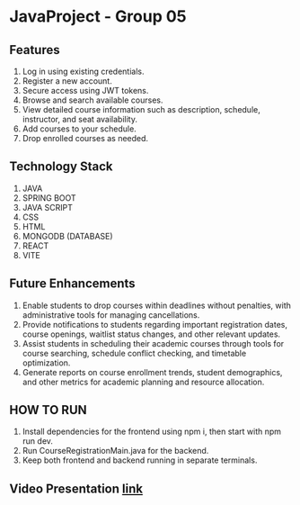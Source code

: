 # JavaProject - Group 05

## Features

1. Log in using existing credentials.
2. Register a new account.
3. Secure access using JWT tokens.
4. Browse and search available courses.
5. View detailed course information such as description, schedule, instructor, and seat availability.
6. Add courses to your schedule.
7. Drop enrolled courses as needed.

## Technology Stack

1. JAVA
2. SPRING BOOT
3. JAVA SCRIPT
4. CSS
5. HTML
6. MONGODB (DATABASE)
7. REACT
8. VITE

## Future Enhancements

1. Enable students to drop courses within deadlines without penalties, with administrative tools for managing cancellations.
2. Provide notifications to students regarding important registration dates, course openings, waitlist status changes, and other relevant updates.
3. Assist students in scheduling their academic courses through tools for course searching, schedule conflict checking, and timetable optimization.
4. Generate reports on course enrollment trends, student demographics, and other metrics for academic planning and resource allocation.

## HOW TO RUN

1. Install dependencies for the frontend using npm i, then start with npm run dev.
2. Run CourseRegistrationMain.java for the backend.
3. Keep both frontend and backend running in separate terminals.

## Video Presentation [link](https://drive.google.com/file/d/1AfeaZwWEJWxWGNoTrtQcB7CuJmRClXtC/view)
